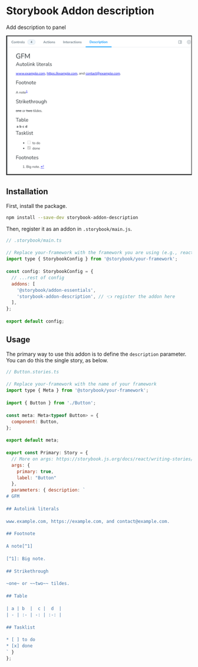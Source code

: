 # Storybook Addon description
Add description to panel

![Preview](./preview.png)

## Installation

First, install the package.

```sh
npm install --save-dev storybook-addon-description
```

Then, register it as an addon in `.storybook/main.js`.

```js
// .storybook/main.ts

// Replace your-framework with the framework you are using (e.g., react-webpack5, vue3-vite)
import type { StorybookConfig } from '@storybook/your-framework';

const config: StorybookConfig = {
  // ...rest of config
  addons: [
    '@storybook/addon-essentials',
    'storybook-addon-description', // 👈 register the addon here
  ],
};

export default config;
```

## Usage

The primary way to use this addon is to define the `description` parameter. You can do this the
single story, as below.

```js
// Button.stories.ts

// Replace your-framework with the name of your framework
import type { Meta } from '@storybook/your-framework';

import { Button } from './Button';

const meta: Meta<typeof Button> = {
  component: Button,
};

export default meta;

export const Primary: Story = {
  // More on args: https://storybook.js.org/docs/react/writing-stories/args
  args: {
    primary: true,
    label: "Button"
  },
  parameters: { description: `
# GFM

## Autolink literals

www.example.com, https://example.com, and contact@example.com.

## Footnote

A note[^1]

[^1]: Big note.

## Strikethrough

~one~ or ~~two~~ tildes.

## Table

| a | b  |  c |  d  |
| - | :- | -: | :-: |

## Tasklist

* [ ] to do
* [x] done
` }
};

```

